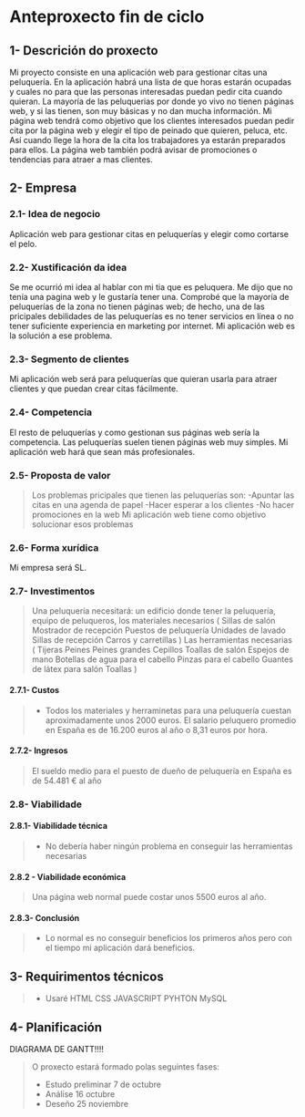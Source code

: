 # Anteproxecto fin de ciclo



## 1- Descrición do proxecto


Mi proyecto consiste en una aplicación web para gestionar citas una peluquería. En la aplicación habrá una lista de que horas estarán ocupadas y cuales no para que las personas
interesadas puedan pedir cita cuando quieran. La mayoría de las peluquerias por donde yo vivo no tienen páginas web, y si las tienen, son muy básicas
y no dan mucha información. Mi página web tendrá como objetivo que los clientes interesados puedan pedir cita por la página web y elegir el tipo
de peinado que quieren, peluca, etc. Así cuando llege la hora de la cita los trabajadores ya estarán preparados para ellos. La página web
también podrá avisar de promociones o tendencias para atraer a mas clientes.

## 2- Empresa



### 2.1- Idea de negocio

Aplicación web para gestionar citas en peluquerías y elegir como cortarse el pelo.


### 2.2- Xustificación da idea


Se me ocurrió mi idea al hablar con mi tia que es peluquera. Me dijo que no tenía una pagina web y le gustaría tener una. Comprobé que la mayoría de peluquerías de la zona
no tienen páginas web; de hecho, una de las pricipales debilidades de las peluquerías es no tener servicios en línea o no tener suficiente experiencia en 
marketing por internet. Mi aplicación web es la solución a ese problema.

### 2.3- Segmento de clientes


Mi aplicación web será para peluquerías que quieran usarla para atraer clientes y que puedan crear citas fácilmente.

### 2.4- Competencia

El resto de peluquerías y como gestionan sus páginas web sería la competencia.
Las peluquerías suelen tienen páginas web muy simples. Mi aplicación web hará que sean más profesionales.

### 2.5- Proposta de valor


> Los problemas pricipales que tienen las peluquerías son: 
-Apuntar las citas en una agenda de papel
-Hacer esperar a los clientes
-No hacer promociones en la web
Mi aplicación web tiene como objetivo solucionar esos problemas

### 2.6- Forma xurídica


Mi empresa será SL.

### 2.7- Investimentos


> Una peluquería necesitará: un edificio donde tener la peluquería, equipo de peluqueros, los materiales necesarios (
    Sillas de salón
     Mostrador de recepción
    Puestos de peluquería
    Unidades de lavado
     Sillas de recepción
    Carros y carretillas
)
Las herramientas necesarias (
    Tijeras
    Peines
    Peines grandes
    Cepillos
    Toallas de salón
    Espejos de mano
    Botellas de agua para el cabello
    Pinzas para el cabello
    Guantes de látex para salón
    Toallas
)

#### 2.7.1- Custos


> - Todos los materiales y herraminetas para una peluquería cuestan aproximadamente unos 2000 euros. El salario peluquero promedio en España es de 16.200 euros al año o 8,31 euros por hora.

#### 2.7.2- Ingresos


> El sueldo medio para el puesto de dueño de peluquería en España es de 54.481 € al año

### 2.8- Viabilidade

#### 2.8.1- Viabilidade técnica


> - No debería haber ningún problema en conseguir las herramientas necesarias

#### 2.8.2 - Viabilidade económica


> Una página web normal puede costar unos 5500 euros al año.
#### 2.8.3- Conclusión


> -  Lo normal es no conseguir beneficios los primeros años pero con el tiempo mi aplicación dará beneficios.


## 3- Requirimentos técnicos

> - Usaré HTML CSS JAVASCRIPT PYHTON MySQL

## 4- Planificación
DIAGRAMA DE GANTT!!!!

> O proxecto estará formado polas seguintes fases:
>
> - Estudo preliminar 7 de octubre
> - Análise 16 octubre
> - Deseño 25 noviembre


